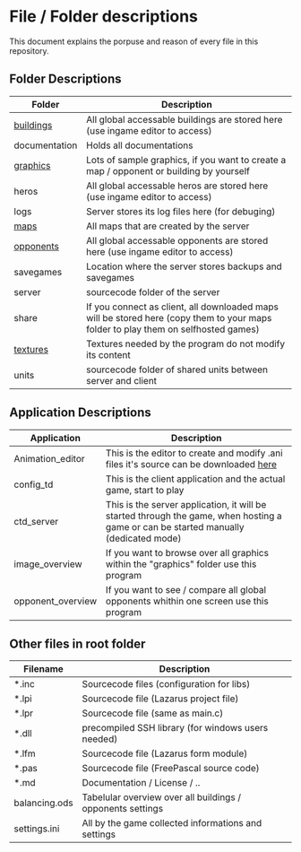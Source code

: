 # File / Folder descriptions

This document explains the porpuse and reason of every file in this repository.

## Folder Descriptions

| Folder | Description |
| --- | --- |
| [buildings](https://github.com/PascalCorpsman/ConfigTD_Data/tree/main/buildings) | All global accessable buildings are stored here (use ingame editor to access)
| documentation| Holds all documentations
| [graphics](https://github.com/PascalCorpsman/ConfigTD_Data/tree/main/graphics) | Lots of sample graphics, if you want to create a map / opponent or building by yourself
| heros | All global accessable heros are stored here (use ingame editor to access)
| logs | Server stores its log files here (for debuging)
| [maps](https://github.com/PascalCorpsman/ConfigTD_Data/tree/main/maps) | All maps that are created by the server
| [opponents](https://github.com/PascalCorpsman/ConfigTD_Data/tree/main/opponents) | All global accessable opponents are stored here (use ingame editor to access)
| savegames | Location where the server stores backups and savegames
| server | sourcecode folder of the server
| share | If you connect as client, all downloaded maps will be stored here (copy them to your maps folder to play them on selfhosted games)
| [textures](https://github.com/PascalCorpsman/ConfigTD/tree/main/textures) | Textures needed by the program do not modify its content
| units | sourcecode folder of shared units between server and client

## Application Descriptions

| Application | Description |
| --- | --- |
| Animation_editor | This is the editor to create and modify .ani files it's source can be downloaded [here](https://github.com/PascalCorpsman/Examples/tree/master/OpenGL/Animation_Editor)
| config_td | This is the client application and the actual game, start to play
| ctd_server | This is the server application, it will be started through the game, when hosting a game or can be started manually (dedicated mode)
| image_overview | If you want to browse over all graphics within the "graphics" folder use this program
| opponent_overview | If you want to see / compare all global opponents whithin one screen use this program 

## Other files in root folder 

| Filename | Description |
| --- | --- |
| *.inc | Sourcecode files (configuration for libs)
| *.lpi | Sourcecode file (Lazarus project file)
| *.lpr | Sourcecode file (same as main.c)
| *.dll | precompiled SSH library (for windows users needed)
| *.lfm | Sourcecode file (Lazarus form module)
| *.pas | Sourcecode file (FreePascal source code)
| *.md | Documentation / License / ..
| balancing.ods | Tabelular overview over all buildings / opponents settings
| settings.ini | All by the game collected informations and settings



